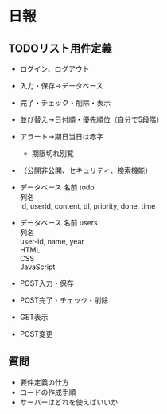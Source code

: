 # 日報
## TODOリスト用件定義

- ログイン、ログアウト
- 入力・保存→データベース
- 完了・チェック・削除・表示
- 並び替え→日付順・優先順位（自分で5段階）
- アラート→期日当日は赤字
    -  期限切れ別覧
- （公開非公開、セキュリティ、検索機能）

- データベース
名前 todo  
列名  
Id, userid, content, dl, priority, done, time  
- データベース
名前 users  
列名  
user-id, name, year  
HTML  
CSS  
JavaScript  
- POST入力・保存
- POST完了・チェック・削除
- GET表示
- POST変更

## 質問
- 要件定義の仕方
- コードの作成手順
- サーバーはどれを使えばいいか